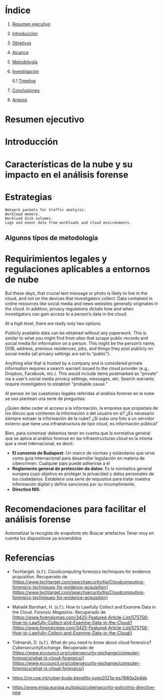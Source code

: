 # Índice

1. [Resumen ejecutivo](#resumen-ejecutivo)
2. [Introducción](#introducción)
3. [Objetivos](#objetivos)
4. [Alcance](#alcance)
5. [Metodología](#metodología)
6. [Investigación](#investigación)

   6.1 [Timeline](#timeline)
7. [Conclusiones](#conclusiones)
8. [Anexos](#anexos)

# Resumen ejecutivo

# Introducción

# Características de la nube y su impacto en el análisis forense

# Estrategias


    Network packets for traffic analysis.
    Workload memory.
    Workload disk volumes.
    Logs and event data from workloads and cloud environments.


## Algunos tipos de metodología

# Requirimientos legales y regulaciones aplicables a entornos de nube

But these days, that crucial text message or photo is likely to live in the cloud, and not on the devices that investigators collect. Data contained in online resources like social media and news websites generally originates in the cloud. In addition, privacy regulations dictate how and when investigators can gain access to a person’s data in the cloud.

At a high level, there are really only two options.

Publicly available data can be obtained without any paperwork. This is similar to what you might find from sites that scrape public records and social media for information on a person. This might be the person’s name, DOB, address, previous residences, jobs, and things they post publicly on social media (all privacy settings are set to “public”).

Anything else that is hosted by a company and is considered private information requires a search warrant issued to the cloud provider (e.g., Dropbox, Facebook, etc.). This would include items postmarked as “private” via a user’s social media privacy settings, messages, etc. Search warrants require investigators to establish “probable cause.”

Al pensar en las cuestiones legales referidas al análisis forense en la nube se nos plantean una serie de preguntas:

¿Quien debe ceder el acceso a la información, la empresa que propietaia de los discos que contienen la información o del usuario en sí? ¿Es necesario siempre extraer la información de la nube? ¿Si subo una foto a un servidor externo que tiene una infraestructura de tipo cloud, es información pública?

Bien, para comenzar debemos tener en cuenta que la normativa general que se aplica al análisis forense en las infraestructuras cloud es la misma que a nivel internacional, es decir:

- **El convenio de Budapest**: Un marco de normas y estándares que sirve como guía internacional para desarrollar legislación en materia de cibercrimen. Cualquier país puede adherirse a él
- **Reglamento general de protección de datos**: Es la  normativa general europea cuyo objetivo es proteger la privacidad y datos personales de los ciudadanos. Establece una serie de requisitos para tratar nuestra información digital y define sanciones por su incumplimiento.
- **Directiva NIS**: 

# Recomendaciones para facilitar el análisis forense

Automatizar la recogida de snapshots etc
Buscar artefactos
Tener muy en cuenta los dispositivos ya encendidos



# Referencias

- Techtarget. (s.f.). Cloudcomputing forensics techniques for evidence acquisition. Recuperado de [https://www.techtarget.com/searchsecurity/tip/Cloudcomputing-forensics-techniques-for-evidence-acquisition](https://www.techtarget.com/searchsecurity/tip/Cloudcomputing-forensics-techniques-for-evidence-acquisition)

- Mahalik Barnhart, H. (s.f.). How to Lawfully Collect and Examine Data in the Cloud. *Forensic Magazine*. Recuperado de [https://www.forensicmag.com/3425-Featured-Article-List/575758-How-to-Lawfully-Collect-and-Examine-Data-in-the-Cloud/](https://www.forensicmag.com/3425-Featured-Article-List/575758-How-to-Lawfully-Collect-and-Examine-Data-in-the-Cloud/)

- Tidmarsh, D. (s.f.). What do you need to know about cloud forensics? *CybersecurityExchange*. Recuperado de [https://www.eccouncil.org/cybersecurity-exchange/computer-forensics/what-is-cloud-forensics/](https://www.eccouncil.org/cybersecurity-exchange/computer-forensics/what-is-cloud-forensics/)

- https://rm.coe.int/cyber-buda-benefits-junio2021a-es/1680a2e4de

- https://www.enisa.europa.eu/topics/cybersecurity-policy/nis-directive-new